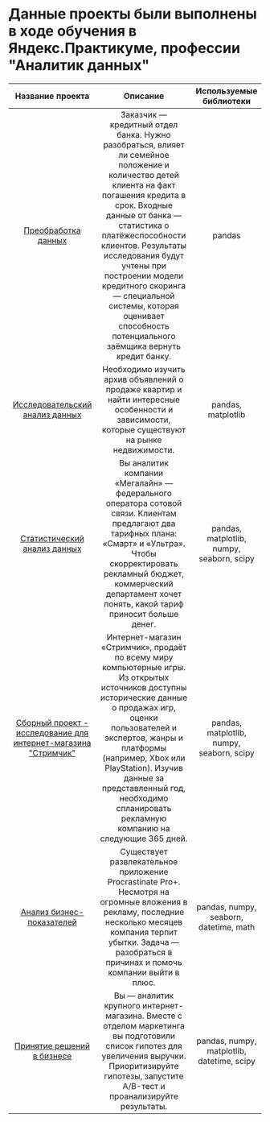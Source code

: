 # Данные проекты были выполнены в ходе обучения в Яндекс.Практикуме, профессии "Аналитик данных" 

| Название проекта             | Описание          | Используемые библиотеки                     |
| :--------------------: | :---------------------: |:---------------------------:|
| [Преобработка данных](https://github.com/KirillVoronov91/Projects/tree/main/Data_Preprocessing) | Заказчик — кредитный отдел банка. Нужно разобраться, влияет ли семейное положение и количество детей клиента на факт погашения кредита в срок. Входные данные от банка — статистика о платёжеспособности клиентов. Результаты исследования будут учтены при построении модели кредитного скоринга — специальной системы, которая оценивает способность потенциального заёмщика вернуть кредит банку. | pandas
| [Исследовательский анализ данных](https://github.com/KirillVoronov91/Projects/blob/main/Research_Data_Analysis/) | Необходимо изучить архив объявлений о продаже квартир и найти интересные особенности и зависимости, которые существуют на рынке недвижимости. | pandas, matplotlib
| [Статистический анализ данных](https://github.com/KirillVoronov91/Projects/tree/main/Statistical_Analysis) | Вы аналитик компании «Мегалайн» — федерального оператора сотовой связи. Клиентам предлагают два тарифных плана: «Смарт» и «Ультра». Чтобы скорректировать рекламный бюджет, коммерческий департамент хочет понять, какой тариф приносит больше денег. | pandas, matplotlib, numpy, seaborn, scipy
| [Сборный проект - исследование для интернет-магазина "Стримчик"](https://github.com/KirillVoronov91/Projects/tree/main/Combined_Project) |Интернет-магазин «Стримчик», продаёт по всему миру компьютерные игры. Из открытых источников доступны исторические данные о продажах игр, оценки пользователей и экспертов, жанры и платформы (например, Xbox или PlayStation). Изучив данные за представленный год, необходимо спланировать рекламную компанию на следующие 365 дней. | pandas, matplotlib, numpy, seaborn, scipy
| [Анализ бизнес-показателей](https://github.com/KirillVoronov91/Projects/tree/main/Analysis_Of_Business_Indicators) | Существует развлекательное приложение Procrastinate Pro+. Несмотря на огромные вложения в рекламу, последние несколько месяцев компания терпит убытки. Задача — разобраться в причинах и помочь компании выйти в плюс. | pandas, numpy, seaborn, datetime, math
| [Принятие решений в бизнесе](https://github.com/KirillVoronov91/Projects/tree/main/Decision_Making_In_Business) | Вы — аналитик крупного интернет-магазина. Вместе с отделом маркетинга вы подготовили список гипотез для увеличения выручки. Приоритизируйте гипотезы, запустите A/B-тест и проанализируйте результаты. | pandas, numpy, matplotlib, datetime, scipy
